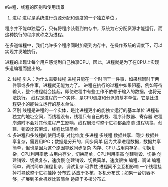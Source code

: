 #进程、线程的区别和使用场景
1. 进程
进程是系统进行资源分配和调度的一个独立单位 。

程序并不能单独运行，只有将程序装载到内存中，系统为它分配资源才能运行，而这种执行的程序就称之为进程。

在多道编程中，我们允许多个程序同时加载到内存中，在操作系统的调度下，可以实现并发地执行。

进程的出现让每个用户感觉到自己独享CPU，因此，进程就是为了在CPU上实现多道编程而提出的。

2. 线程
引入：为什么需要线程
进程只能在一个时间干一件事，如果想同时干两件事或多件事，进程就无能为力了。
进程在执行的过程中如果阻塞，例如等待输入，整个进程就会挂起，即使进程中有些工作不依赖于输入的数据，也将无法执行。
线程是进程的一个实体，是CPU调度和分派的基本单位，它是比进程更小的能独立运行的基本单位。
3. 区别
线程是进程的一个实体，是比进程更小的能独立运行的基本单位
进程有独立的地址空间，而线程没有，线程只有自己的栈、程序计数器、寄存器
进程崩溃时不会对其他进程产生影响，线程崩溃时整个进程都会崩溃
进程切换、创建、销毁比较麻烦，线程比较简单
4. 多进程和多线程的使用场景
对比维度	多进程	多线程
数据共享、同步	数据共享复杂，需要用IPC；数据是分开的，同步简单	因为共享进程数据，数据共享简单，但也是因为这个原因导致同步复杂
内存、CPU	占用内存多，切换复杂，CPU利用率低	占用内存少，切换简单，CPU利用率高
创建销毁、切换	创建销毁、切换复杂，速度慢	创建销毁、切换简单，速度很快
编程、调试	编程简单，调试简单	编程复杂，调试复杂
可靠性	进程间不会互相影响	一个线程挂掉将导致整个进程挂掉
分布式	适应于多核、多机分布式；如果一台机器不够，扩展到多台机器比较简单	适应于多核分布式

